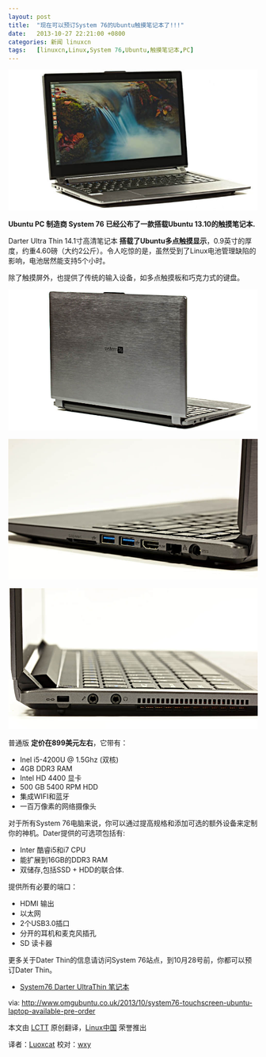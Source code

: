 ```yaml
---
layout: post
title:	"现在可以预订System 76的Ubuntu触摸笔记本了!!!"
date:	2013-10-27 22:21:00 +0800 
categories:	新闻 linuxcn 
tags:	[linuxcn,Linux,System 76,Ubuntu,触摸笔记本,PC]
---
```



![](/Asserts/Images/album/201310/26/230028gwiswooo93u3d2uj.jpg)


**Ubuntu PC 制造商 System 76 已经公布了一款搭载Ubuntu 13.10的触摸笔记本.**


Darter Ultra Thin 14.1寸高清笔记本 **搭载了Ubuntu多点触摸显示**，0.9英寸的厚度，约重4.60磅（大约2公斤）。令人吃惊的是，虽然受到了Linux电池管理缺陷的影响，电池居然能支持5个小时。


除了触摸屏外，也提供了传统的输入设备，如多点触摸板和巧克力式的键盘。


 ![](/Asserts/Images/album/201310/26/230031w07w3y9a2za28795.jpg)


![](/Asserts/Images/album/201310/26/230033m8jiqnc1y9111jkl.jpg)


 ![](/Asserts/Images/album/201310/26/230035pb9oq2xu6bqt1qqn.jpg)


 


普通版 **定价在899美元左右**，它带有：


* Inel i5-4200U @ 1.5Ghz (双核)
* 4GB DDR3 RAM
* Intel HD 4400 显卡
* 500 GB 5400 RPM HDD
* 集成WIFI和蓝牙
* 一百万像素的网络摄像头


对于所有System 76电脑来说，你可以通过提高规格和添加可选的额外设备来定制你的神机。Dater提供的可选项包括有:


* Inter 酷睿i5和i7 CPU
* 能扩展到16GB的DDR3 RAM
* 双储存,包括SSD + HDD的联合体.


提供所有必要的端口：


* HDMI 输出
* 以太网
* 2个USB3.0插口
* 分开的耳机和麦克风插孔
* SD 读卡器


更多关于Dater Thin的信息请访问System 76站点，到10月28号前，你都可以预订Dater Thin。


* [System76 Darter UltraThin 笔记本](https://www.system76.com/laptops/model/daru4)


 


via: <http://www.omgubuntu.co.uk/2013/10/system76-touchscreen-ubuntu-laptop-available-pre-order>


本文由 [LCTT](https://github.com/LCTT/TranslateProject) 原创翻译，[Linux中国](http://linux.cn/) 荣誉推出


译者：[Luoxcat](https://github.com/Luoxcat) 校对：[wxy](https://github.com/wxy)
